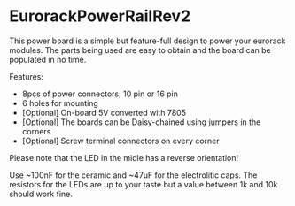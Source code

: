 # EurorackPowerRailRev2

This power board is a simple but feature-full design to power your eurorack modules. The parts being used are easy to obtain and the board can be populated in no time.

Features:
- 8pcs of power connectors, 10 pin or 16 pin
- 6 holes for mounting
- [Optional] On-board 5V converted with 7805
- [Optional] The boards can be Daisy-chained using jumpers in the corners
- [Optional] Screw terminal connectors on every corner


Please note that the LED in the midle has a reverse orientation!

Use ~100nF for the ceramic and ~47uF for the electrolitic caps.
The resistors for the LEDs are up to your taste but a value between 1k and 10k should work fine.
